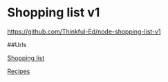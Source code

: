 Shopping list v1
================

https://github.com/Thinkful-Ed/node-shopping-list-v1

##Urls

[Shopping list](localhost:8080/shopping-list)

[Recipes](localhost:8080/recipes)